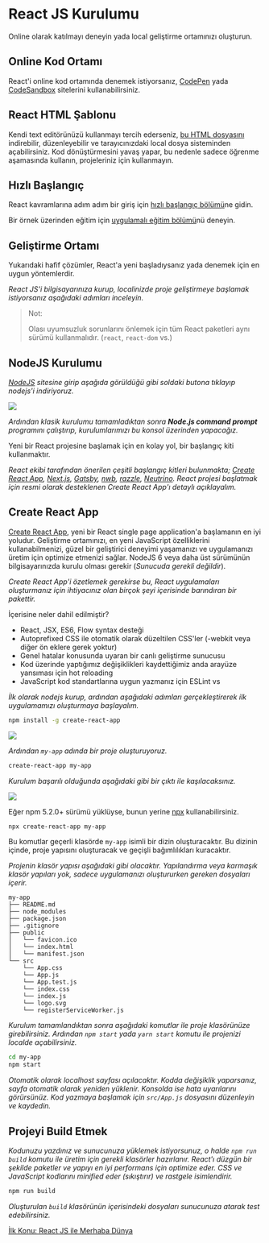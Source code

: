 <h1>React JS Kurulumu</h1>

Online olarak katılmayı deneyin yada local geliştirme ortamınızı oluşturun.

<h2>Online Kod Ortamı</h2>

React'i online kod ortamında denemek istiyorsanız, <a href="https://codepen.io/omergulcicek/pen/ypMLXP">CodePen</a> yada <a href="https://codesandbox.io/s/new">CodeSandbox</a> sitelerini kullanabilirsiniz.

<h2>React HTML Şablonu</h2>

Kendi text editörünüzü kullanmayı tercih ederseniz, <a href="https://raw.githubusercontent.com/reactjs/reactjs.org/master/static/html/single-file-example.html">bu HTML dosyasını</a> indirebilir, düzenleyebilir ve tarayıcınızdaki local dosya sisteminden açabilirsiniz. Kod dönüştürmesini yavaş yapar, bu nedenle sadece öğrenme aşamasında kullanın, projeleriniz için kullanmayın.

<h2>Hızlı Başlangıç</h2>

React kavramlarına adım adım bir giriş için <a href="https://omergulcicek.github.io/react/merhaba-dunya">hızlı başlangıç bölümü</a>ne gidin.

Bir örnek üzerinden eğitim için <a href="https://omergulcicek.github.io/react/xox-oyunu">uygulamalı eğitim bölümü</a>nü deneyin.

<h2>Geliştirme Ortamı</h2>

Yukarıdaki hafif çözümler, React'a yeni başladıysanız yada denemek için en uygun yöntemlerdir.

<i>React JS'i bilgisayarınıza kurup, localinizde proje geliştirmeye başlamak istiyorsanız aşağıdaki adımları inceleyin.</i>

>  Not:
>
>  Olası uyumsuzluk sorunlarını önlemek için tüm React paketleri aynı sürümü kullanmalıdır. (`react`, `react-dom` vs.)

<h2>NodeJS Kurulumu</h2>

<i><a href="https://nodejs.org/en/">NodeJS</a> sitesine girip aşağıda görüldüğü gibi soldaki butona tıklayıp nodejs'i indiriyoruz.</i>

<img src="https://i.hizliresim.com/1Jn00N.png">

<i>Ardından klasik kurulumu tamamladıktan sonra <b>Node.js command prompt</b> programını çalıştırıp, kurulumlarımızı bu konsol üzerinden yapacağız.</i>

Yeni bir React projesine başlamak için en kolay yol, bir başlangıç kiti kullanmaktır.

<i>React ekibi tarafından önerilen çeşitli başlangıç kitleri bulunmakta; <a href="https://github.com/facebookincubator/create-react-app">Create React App</a>, <a href="https://learnnextjs.com/">Next.js</a>, <a href="https://www.gatsbyjs.org/">Gatsby</a>, <a href="https://github.com/insin/nwb">nwb</a>, <a href="https://github.com/jaredpalmer/razzle">razzle</a>, <a href="https://neutrino.js.org/">Neutrino</a>. React projesi başlatmak için resmi olarak desteklenen Create React App'ı detaylı açıklayalım.</i>

<h2>Create React App</h2>

<a href="https://github.com/facebookincubator/create-react-app">Create React App</a>, yeni bir React single page application'a başlamanın en iyi yoludur. Geliştirme ortamınızı, en yeni JavaScript özelliklerini kullanabilmenizi, güzel bir geliştirici deneyimi yaşamanızı ve uygulamanızı üretim için optimize etmenizi sağlar. NodeJS 6 veya daha üst sürümünün bilgisayarınızda kurulu olması gerekir (<i>Sunucuda gerekli değildir</i>).

<i>Create React App'i özetlemek gerekirse bu, React uygulamaları oluşturmanız için ihtiyacınız olan birçok şeyi içerisinde barındıran bir pakettir.</i>

İçerisine neler dahil edilmiştir?
* React, JSX, ES6, Flow syntax desteği
* Autoprefixed CSS ile otomatik olarak düzeltilen CSS'ler (-webkit veya diğer ön eklere gerek yoktur)
* Genel hatalar konusunda uyaran bir canlı geliştirme sunucusu
* Kod üzerinde yaptığımız değişiklikleri kaydettiğimiz anda arayüze yansıması için hot reloading
* JavaScript kod standartlarına uygun yazmanız için ESLint vs

<i>İlk olarak nodejs kurup, ardından aşağıdaki adımları gerçekleştirerek ilk uygulamamızı oluşturmaya başlayalım.</i>

```sh
npm install -g create-react-app
```

<img src="https://i.hizliresim.com/Yg5RZE.png">

<i>Ardından `my-app` adında bir proje oluşturuyoruz.</i>

```sh
create-react-app my-app
```

<i>Kurulum başarılı olduğunda aşağıdaki gibi bir çıktı ile kaşılacaksınız.</i>

<img src="https://i.hizliresim.com/XPYpAO.png">

Eğer npm 5.2.0+ sürümü yüklüyse, bunun yerine <a href="https://www.npmjs.com/package/npx">npx</a> kullanabilirsiniz.

```sh
npx create-react-app my-app
```

Bu komutlar geçerli klasörde `my-app` isimli bir dizin oluşturacaktır.
Bu dizinin içinde, proje yapısını oluşturacak ve geçişli bağımlılıkları kuracaktır.

<i>Projenin klasör yapısı aşağıdaki gibi olacaktır. Yapılandırma veya karmaşık klasör yapıları yok, sadece uygulamanızı oluştururken gereken dosyaları içerir.</i>

```
my-app
├── README.md
├── node_modules
├── package.json
├── .gitignore
├── public
│   └── favicon.ico
│   └── index.html
│   └── manifest.json
└── src
    └── App.css
    └── App.js
    └── App.test.js
    └── index.css
    └── index.js
    └── logo.svg
    └── registerServiceWorker.js
```

<i>Kurulum tamamlandıktan sonra aşağıdaki komutlar ile proje klasörünüze girebilirsiniz. Ardından `npm start` yada `yarn start` komutu ile projenizi localde açabilirsiniz.</i>

```sh
cd my-app
npm start
```

<i>Otomatik olarak localhost sayfası açılacaktır. Kodda değişiklik yaparsanız, sayfa otomatik olarak yeniden yüklenir. Konsolda ise hata uyarılarını görürsünüz. Kod yazmaya başlamak için `src/App.js` dosyasını düzenleyin ve kaydedin.</i>

<h2>Projeyi Build Etmek</h2>

<i>Kodunuzu yazdınız ve sunucunuza yüklemek istiyorsunuz, o halde `npm run build` komutu ile üretim için gerekli klasörler hazırlanır. React'ı düzgün bir şekilde paketler ve yapıyı en iyi performans için optimize eder. CSS ve JavaScript kodlarını minified eder (sıkıştırır) ve rastgele isimlendirir.</i>

```sh
npm run build
```

<i>Oluşturulan `build` klasörünün içerisindeki dosyaları sunucunuza atarak test edebilirsiniz.</i>

<a href="https://omergulcicek.github.io/react/hizli-baslangic/merhaba-dunya">İlk Konu: React JS ile Merhaba Dünya</a>
